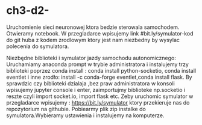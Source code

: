 # ch3-d2-
Uruchomienie sieci neuronowej ktora bedzie sterowala samochodem.
Otwieramy notebook.
W przegladarce wpisujemy link #bit.ly/symulator-kod do git huba z kodem 
zrodlowym ktory jest nam niezbedny by wysylac polecenia do symulatora.

Niezbędne biblioteki i symulator jazdy samochodu autonomicznego:
Uruchamiamy anaconda prompt w trybie administratora i instalujemy trzy biblioteki poprzez conda install :
conda install python-socketio, conda install eventlet i inne zrodło: install -c conda-forge eventlet,conda install flask.
By sprawdzic czy biblioteki dzialaja ,bez praw administratora w konsoli wpisujemy
jupyter console i enter, zaimportujmy biblioteke np.socketio i reszte czyli import socket.io, import flask etc.
Zeby uruchomic symulator w przegladarce wpisujemy : https://bit.ly/symulator ktory przekieruje nas do repozytorium na githubie.
Pobiearmy plik zip instalke do symulatora.Wybieramy ustawienia i instalujemy na komputerze.

